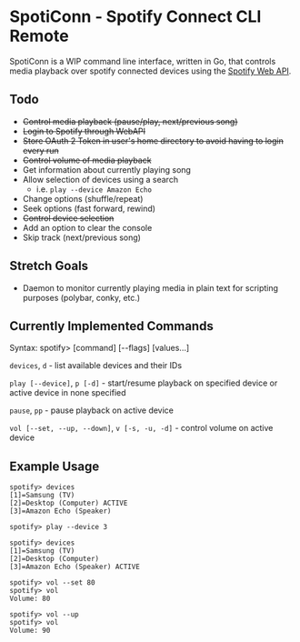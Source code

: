# SpotiConn - Spotify Connect CLI Remote

SpotiConn is a WIP command line interface, written in Go, that controls media playback over spotify connected devices using the [Spotify Web API](https://api.spotify.com).

## Todo

- ~~Control media playback (pause/play, next/previous song)~~
- ~~Login to Spotify through WebAPI~~
- ~~Store OAuth 2 Token in user's home directory to avoid having to login every run~~
- ~~Control volume of media playback~~
- Get information about currently playing song
- Allow selection of devices using a search
  - i.e. `play --device Amazon Echo`
- Change options (shuffle/repeat)
- Seek options (fast forward, rewind)
- ~~Control device selection~~
- Add an option to clear the console
- Skip track (next/previous song)

## Stretch Goals

- Daemon to monitor currently playing media in plain text for scripting purposes (polybar, conky, etc.)

## Currently Implemented Commands

Syntax: spotify> [command] [--flags] [values...]

`devices`, `d` - list available devices and their IDs

`play [--device]`, `p [-d]` - start/resume playback on specified device or active device in none specified

`pause`, `pp` - pause playback on active device

`vol [--set, --up, --down]`, `v [-s, -u, -d]` - control volume on active device


## Example Usage

```
spotify> devices
[1]=Samsung (TV)
[2]=Desktop (Computer) ACTIVE
[3]=Amazon Echo (Speaker)

spotify> play --device 3

spotify> devices
[1]=Samsung (TV)
[2]=Desktop (Computer)
[3]=Amazon Echo (Speaker) ACTIVE

spotify> vol --set 80
spotify> vol
Volume: 80

spotify> vol --up
spotify> vol
Volume: 90
```
